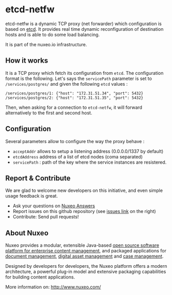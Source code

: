 etcd-netfw
==========

etcd-netfw is a dynamic TCP proxy (net forwarder) which configuration is based on [etcd](https://github.com/coreos/etcd). It provides real time dynamic reconfiguration of destination hosts and is able to do some load balancing.

It is part of the nuxeo.io infrastructure.


How it works
------------

It is a TCP proxy which fetch its configuration from `etcd`. The configuration format is the following. Let's says the `servicePath` parameter is set to `/services/postgres/` and given the following `etcd` values :

    /services/postgres/1: {"host": "172.31.51.34", "port": 5432}
    /services/postgres/2: {"host": "172.31.51.35", "port": 5432}

Then, when asking for a connection to `etcd-netfw`, it will forward alternatively to the first and second host.


Configuration
-------------

Several parameters allow to configure the way the proxy behave :

 * `acceptAddr` allows to setup a listening address (0.0.0.0/1337 by default)
 * `etcdAddress` address of a list of etcd nodes (coma separated)
 * `servicePath` : path of the key where the service instances are resistered.


Report & Contribute
-------------------

We are glad to welcome new developers on this initiative, and even simple usage feedback is great.
- Ask your questions on [Nuxeo Answers](http://answers.nuxeo.com)
- Report issues on this github repository (see [issues link](http://github.com/nuxeo/etcd-netfw/issues) on the right)
- Contribute: Send pull requests!


About Nuxeo
-----------

Nuxeo provides a modular, extensible Java-based
[open source software platform for enterprise content management](http://www.nuxeo.com/en/products/ep),
and packaged applications for [document management](http://www.nuxeo.com/en/products/document-management),
[digital asset management](http://www.nuxeo.com/en/products/dam) and
[case management](http://www.nuxeo.com/en/products/case-management).

Designed by developers for developers, the Nuxeo platform offers a modern
architecture, a powerful plug-in model and extensive packaging
capabilities for building content applications.

More information on: <http://www.nuxeo.com/>
